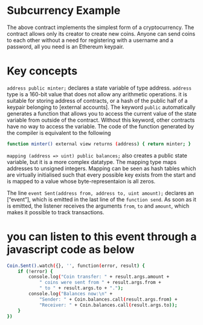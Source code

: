 # Subcurrency Example

The above contract implements the simplest form of a cryptocurrency.
The contract allows only its creator to create new coins. Anyone can send coins to each other without a need for registering with a username and a password, all you need is an Ethereum keypair.

# Key concepts

`address public minter;` declares a state variable of type address.
`address` type is a 160-bit value that does not allow any arithmetic operations. it is suitable for storing address of contracts, or a hash of the public half of a keypair belonging to [external accounts].
The keyword `public` automatically generates a function that allows you to access the current value of the state variable from outside of the contract. Without this keyword, other contracts have no way to access the variable.
The code of the function generated by the compiler is equivalent to the following

```bash
function minter() external view returns (address) { return minter; }
```

`mapping (address => uint) public balances;` also creates a public state variable, but it is a more complex datatype.
The mapping type maps addresses to unsigned integers.
Mapping can be seen as hash tables which are virtually initialised such that every possible key exists from the start and is mapped to a value whose byte-representaion is all zeros.

The line `event Sent(address from, address to, uint amount);` declares an [“event”], which is emitted in the last line of the `function send`.
As soon as it is emitted, the listener receives the arguments `from`, `to` and `amount`, which makes it possible to track transactions.

# you can listen to this event through a javascript code as below

```bash
Coin.Sent().watch({}, '', function(error, result) {
    if (!error) {
        console.log("Coin transfer: " + result.args.amount +
            " coins were sent from " + result.args.from +
            " to " + result.args.to + ".");
        console.log("Balances now:\n" +
            "Sender: " + Coin.balances.call(result.args.from) +
            "Receiver: " + Coin.balances.call(result.args.to));
    }
})
```

